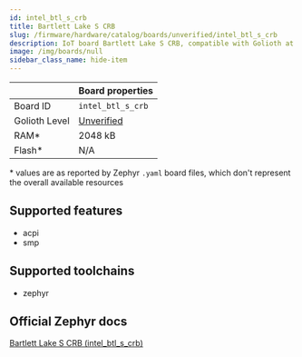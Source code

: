 ```yaml
---
id: intel_btl_s_crb
title: Bartlett Lake S CRB
slug: /firmware/hardware/catalog/boards/unverified/intel_btl_s_crb
description: IoT board Bartlett Lake S CRB, compatible with Golioth at unverified level.
image: /img/boards/null
sidebar_class_name: hide-item
---
```


[//]: # (This is an auto-generated file, do not edit! Changes to it will be lost upon re-generation)



|                | Board properties     |
| -------------  | -------------------- |
| Board ID       | `intel_btl_s_crb` |
| Golioth Level  | [Unverified](/firmware/hardware#unverified-boards) |
| RAM*           | 2048 kB |
| Flash*         | N/A |

\* values are as reported by Zephyr `.yaml` board files, which don't represent the overall available resources



## Supported features

* acpi
* smp

## Supported toolchains

* zephyr

## Official Zephyr docs

[Bartlett Lake S CRB (intel_btl_s_crb)](https://docs.zephyrproject.org/latest/boards/intel/btl/doc/index.html)
